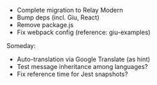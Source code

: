* Complete migration to Relay Modern
* Bump deps (incl. Giu, React)
* Remove package.js
* Fix webpack config (reference: giu-examples)

Someday:

* Auto-translation via Google Translate (as hint)
* Test message inheritance among languages?
* Fix reference time for Jest snapshots?
